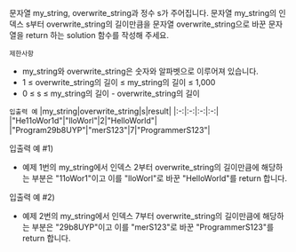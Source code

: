 문자열 my_string, overwrite_string과 정수 s가 주어집니다. 문자열 my_string의 인덱스 s부터 overwrite_string의 길이만큼을 문자열 overwrite_string으로 바꾼 문자열을 return 하는 solution 함수를 작성해 주세요.

`제한사항`
- my_string와 overwrite_string은 숫자와 알파벳으로 이루어져 있습니다.
- 1 ≤ overwrite_string의 길이 ≤ my_string의 길이 ≤ 1,000
- 0 ≤ s ≤ my_string의 길이 - overwrite_string의 길이

`입출력 예`
|my_string|overwrite_string|s|result|
|:-:|:-:|:-:|:-:|
|"He11oWor1d"|"lloWorl"|2|"HelloWorld"|
|"Program29b8UYP"|"merS123"|7|"ProgrammerS123"|

입출력 예 #1)
- 예제 1번의 my_string에서 인덱스 2부터 overwrite_string의 길이만큼에 해당하는 부분은 "11oWor1"이고 이를 "lloWorl"로 바꾼 "HelloWorld"를 return 합니다.

입출력 예 #2)
- 예제 2번의 my_string에서 인덱스 7부터 overwrite_string의 길이만큼에 해당하는 부분은 "29b8UYP"이고 이를 "merS123"로 바꾼 "ProgrammerS123"를 return 합니다.
